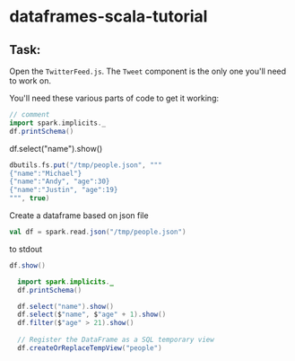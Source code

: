 # dataframes-scala-tutorial

## Task: 

Open the `TwitterFeed.js`. The `Tweet` component is the only one you'll need to work on.

You'll need these various parts of code to get it working:

```scala
// comment
import spark.implicits._
df.printSchema()
```


df.select("name").show()

```scala
dbutils.fs.put("/tmp/people.json", """
{"name":"Michael"}
{"name":"Andy", "age":30}
{"name":"Justin", "age":19}
""", true)
```

Create a dataframe based on json file

```scala
val df = spark.read.json("/tmp/people.json")
```

to stdout
```scala
df.show()
```

```java
  import spark.implicits._
  df.printSchema()

  df.select("name").show()
  df.select($"name", $"age" + 1).show()
  df.filter($"age" > 21).show()
  
  // Register the DataFrame as a SQL temporary view
  df.createOrReplaceTempView("people")
```
<code></code>
<code></code>
<code></code>
<code></code>
<code></code>
<code></code>
<code></code>
